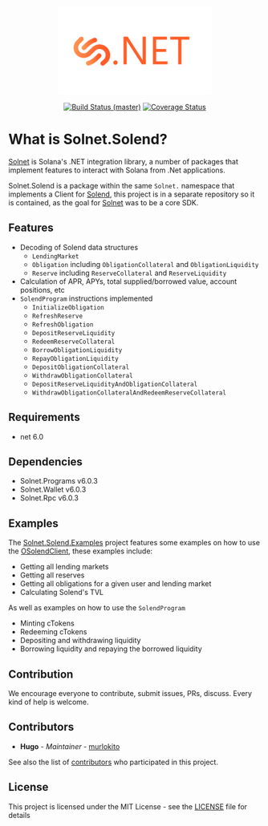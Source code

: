 <p align="center">
    <img src="assets/icon.png" margin="auto" height="175"/>
</p>
<p align="center">
    <a href="https://github.com/bmresearch/Solnet.Solend/actions/workflows/dotnet.yml">
        <img src="https://github.com/bmresearch/Solnet.Solend/actions/workflows/dotnet.yml/badge.svg"
            alt="Build Status (master)" ></a>
    <a href="https://coveralls.io/github/bmresearch/Solnet.Solend?branch=master">
        <img src="https://coveralls.io/repos/github/bmresearch/Solnet.Solend/badge.svg?branch=master" 
            alt="Coverage Status" ></a>
</p>

# What is Solnet.Solend?

[Solnet](https://github.com/bmresearch/Solnet) is Solana's .NET integration library, a number of packages that implement features to interact with
Solana from .Net applications.

Solnet.Solend is a package within the same `Solnet.` namespace that implements a Client for [Solend](https://solend.fi/), this project is in a
separate repository so it is contained, as the goal for [Solnet](https://github.com/bmresearch/Solnet) was to be a core SDK.

## Features

- Decoding of Solend data structures
  - `LendingMarket`
  - `Obligation` including `ObligationCollateral` and `ObligationLiquidity`
  - `Reserve` including `ReserveCollateral` and `ReserveLiquidity`
- Calculation of APR, APYs, total supplied/borrowed value, account positions, etc
- `SolendProgram` instructions implemented
  - `InitializeObligation`
  - `RefreshReserve`
  - `RefreshObligation`
  - `DepositReserveLiquidity`
  - `RedeemReserveCollateral`
  - `BorrowObligationLiquidity`
  - `RepayObligationLiquidity`
  - `DepositObligationCollateral`
  - `WithdrawObligationCollateral`
  - `DepositReserveLiquidityAndObligationCollateral`
  - `WithdrawObligationCollateralAndRedeemReserveCollateral`

## Requirements
- net 6.0

## Dependencies
- Solnet.Programs v6.0.3
- Solnet.Wallet v6.0.3
- Solnet.Rpc v6.0.3

## Examples

The [Solnet.Solend.Examples](https://github.com/bmresearch/Solnet.Solend/tree/master/Solnet.Solend.Examples) project features some examples on how to use the [OSolendClient](https://github.com/bmresearch/Solnet.Solend/tree/master/Solnet.Solend/ISolendClient.cs), these examples include:
- Getting all lending markets
- Getting all reserves
- Getting all obligations for a given user and lending market
- Calculating Solend's TVL

As well as examples on how to use the `SolendProgram`
- Minting cTokens
- Redeeming cTokens
- Depositing and withdrawing liquidity
- Borrowing liquidity and repaying the borrowed liquidity

## Contribution

We encourage everyone to contribute, submit issues, PRs, discuss. Every kind of help is welcome.

## Contributors

* **Hugo** - *Maintainer* - [murlokito](https://github.com/murlokito)

See also the list of [contributors](https://github.com/bmresearch/Solnet.Solend/contributors) who participated in this project.

## License

This project is licensed under the MIT License - see the [LICENSE](https://github.com/bmresearch/Solnet.Solend/blob/master/LICENSE) file for details

